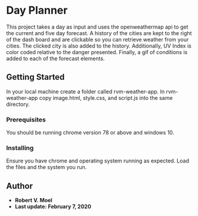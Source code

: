 # Day Planner

This project takes a day as input and uses the openweathermap api to get the current and five day forecast.  A history of the cities are kept to the right of the dash board and are clickable so you can retrieve weather from your cities.  The clicked city is also added to the history.  Additionally, UV Index is color coded relative to the danger presented.  Finally, a gif of conditions is added to each of the forecast elements.

## Getting Started

In your local machine create a folder called rvm-weather-app. In rvm-weather-app copy image.html, style.css, and script.js into the same directory.  

### Prerequisites

You should be running chrome version 78 or above and windows 10.

### Installing

Ensure you have chrome and operating system running as expected.  Load the files and the system you run.

## Author

* **Robert V. Moel** 
* **Last update: February 7, 2020**
